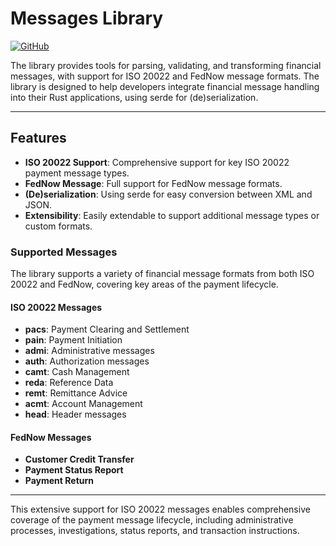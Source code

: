 # Messages Library
[![GitHub](https://img.shields.io/badge/github-%23121011.svg?style=for-the-badge&logo=github&logoColor=white)](https://github.com/Open-Payments/messages)

The library provides tools for parsing, validating, and transforming financial messages, with support for ISO 20022 and FedNow message formats. The library is designed to help developers integrate financial message handling into their Rust applications, using serde for (de)serialization.

---

## Features
- **ISO 20022 Support**: Comprehensive support for key ISO 20022 payment message types.
- **FedNow Message**: Full support for FedNow message formats.
- **(De)serialization**: Using serde for easy conversion between XML and JSON.
- **Extensibility**: Easily extendable to support additional message types or custom formats.

### Supported Messages
The library supports a variety of financial message formats from both ISO 20022 and FedNow, covering key areas of the payment lifecycle.

#### ISO 20022 Messages
- **pacs**: Payment Clearing and Settlement
- **pain**: Payment Initiation
- **admi**: Administrative messages
- **auth**: Authorization messages
- **camt**: Cash Management
- **reda**: Reference Data
- **remt**: Remittance Advice
- **acmt**: Account Management
- **head**: Header messages

#### FedNow Messages
- **Customer Credit Transfer**
- **Payment Status Report**
- **Payment Return**

---

This extensive support for ISO 20022 messages enables comprehensive coverage of the payment message lifecycle, including administrative processes, investigations, status reports, and transaction instructions.
